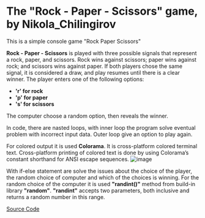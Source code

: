 # The "Rock - Paper - Scissors" game, by Nikola_Chilingirov
 This is a simple console game "Rock Paper Scissors"
 
**Rock - Paper - Scissors** is played with three possible signals that represent a rock, paper, and scissors. Rock wins against scissors; paper wins against rock; and scissors wins against paper. If both players chose the same signal, it is considered a draw, and play resumes until there is a clear winner.
The player enters one of the following options:
- **'r' for rock**
- **'p' for paper**
- **'s' for scissors**

The computer choose a random option, then reveals the winner.

In code, there are nasted loops, with inner loop the program solve eventual problem with incorrect input data. Outer loop give an option to play again.

For colored output it is used **Colorama**. It is cross-platform colored terminal text. Cross-platform printing of colored text is done by using Colorama’s constant shorthand for ANSI escape sequences.
![image](https://github.com/user-attachments/assets/83b0be59-1591-4380-a5da-f1a31e777b6a)

With if-else statement are solve the issues about the choice of the player, the random choice of computer and which of the choices is winning. For the random choice of the computer it is used **"randint()"** method from build-in library **"random"**. **"randint"** accepts two parameters, both inclusive and returns a random number in this range.

[Source Code](https://github.com/nikola-chilingirov/RockPaperScissorsByNikolaChilingirov/blob/main/rock_paper_scissors.py) 
